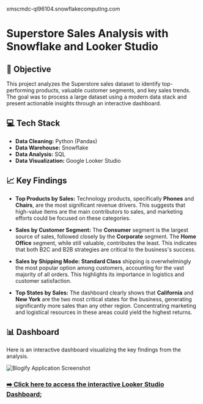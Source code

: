 xmscmdc-ql96104.snowflakecomputing.com

# Superstore Sales Analysis with Snowflake and Looker Studio

## 🚀 Objective
This project analyzes the Superstore sales dataset to identify top-performing products, valuable customer segments, and key sales trends. The goal was to process a large dataset using a modern data stack and present actionable insights through an interactive dashboard.

## 💻 Tech Stack
* **Data Cleaning:** Python (Pandas)
* **Data Warehouse:** Snowflake
* **Data Analysis:** SQL
* **Data Visualization:** Google Looker Studio

## 📈 Key Findings

* **Top Products by Sales:** Technology products, specifically **Phones** and **Chairs**, are the most significant revenue drivers. This suggests that high-value items are the main contributors to sales, and marketing efforts could be focused on these categories.

* **Sales by Customer Segment:** The **Consumer** segment is the largest source of sales, followed closely by the **Corporate** segment. The **Home Office** segment, while still valuable, contributes the least. This indicates that both B2C and B2B strategies are critical to the business's success.

* **Sales by Shipping Mode:** **Standard Class** shipping is overwhelmingly the most popular option among customers, accounting for the vast majority of all orders. This highlights its importance in logistics and customer satisfaction.

* **Top States by Sales:** The dashboard clearly shows that **California** and **New York** are the two most critical states for the business, generating significantly more sales than any other region. Concentrating marketing and logistical resources in these areas could yield the highest returns.

## 📊 Dashboard

Here is an interactive dashboard visualizing the key findings from the analysis.

![Blogify Application Screenshot](https://github.com/user-attachments/assets/cd304fa0-7290-4750-b31e-058958560734)

### [➡️ Click here to access the interactive Looker Studio Dashboard](https://lookerstudio.google.com/reporting/b40d16cc-0803-4660-afd6-befe00594e27);
